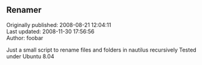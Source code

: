 ## Renamer  
Originally published: 2008-08-21 12:04:11  
Last updated: 2008-11-30 17:56:56  
Author: foobar   
  
Just a small script to rename files and folders in nautilus recursively
Tested under Ubuntu 8.04